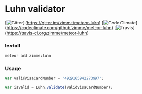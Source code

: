 # Luhn validator
[![Gitter](https://img.shields.io/badge/gitter-join_chat-brightgreen.svg)]
(https://gitter.im/zimme/meteor-luhn)
[![Code Climate](https://img.shields.io/codeclimate/github/zimme/meteor-luhn.svg)]
(https://codeclimate.com/github/zimme/meteor-luhn)
[![Travis](https://img.shields.io/travis/zimme/meteor-luhn.svg)]
(https://travis-ci.org/zimme/meteor-luhn)

### Install
```sh
meteor add zimme:luhn
```

### Usage
```js
var validVisaCardNumber = '4929165942273997';

var isValid = Luhn.validate(validVisaCardNumber);
```
